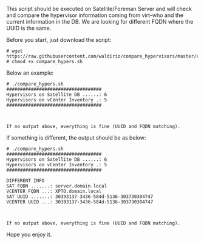 This script should be executed on Satellite/Foreman Server and will check and compare the hypervisor information coming from virt-who and the current information in the DB. We are looking for different FQDN where the UUID is the same.

Before you start, just download the script:
```
# wget https://raw.githubusercontent.com/waldirio/compare_hypervisors/master/compare_hypers.sh
# chmod +x compare_hypers.sh
```

Below an example:
```
# ./compare_hypers.sh 
###################################
Hypervisors on Satellite DB ......: 6
Hypervisors on vCenter Inventory .: 5
###################################



If no output above, everything is fine (UUID and FQDN matching).
```

If something is different, the output should be as below:
```
# ./compare_hypers.sh                               
###################################
Hypervisors on Satellite DB ......: 6
Hypervisors on vCenter Inventory .: 5
###################################

DIFFERENT INFO
SAT FQDN .......: server.domain.local
VCENTER FQDN ...: XPTO.domain.local
SAT UUID .......: 30393137-3436-584d-5136-303730304747
VCENTER UUID ...: 30393137-3436-584d-5136-303730304747



If no output above, everything is fine (UUID and FQDN matching).
```

Hope you enjoy it.
